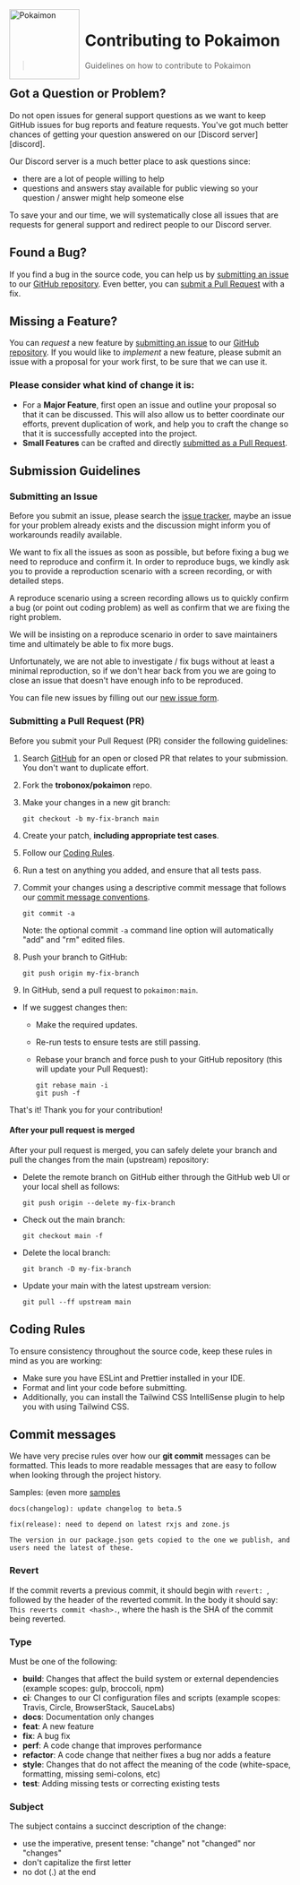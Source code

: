 <img height="125" align="left" style="float: left; margin: 0 10px 0 0;" alt="Pokaimon" src="https://cdn.discordapp.com/attachments/1007204906152767508/1007671728316633249/unknown.png">

# Contributing to Pokaimon
> Guidelines on how to contribute to Pokaimon

## <a name="question"></a> Got a Question or Problem?

Do not open issues for general support questions as we want to keep GitHub issues for bug reports and feature requests. You've got much better chances of getting your question answered on our [Discord server][discord].

Our Discord server is a much better place to ask questions since:

- there are a lot of people willing to help
- questions and answers stay available for public viewing so your question / answer might help someone else

To save your and our time, we will systematically close all issues that are requests for general support and redirect people to our Discord server.

## Found a Bug?
If you find a bug in the source code, you can help us by [submitting an issue](#submit-issue) to our [GitHub repository][github]. Even better, you can [submit a Pull Request](#submit-pr) with a fix.

## <a name="feature"></a> Missing a Feature?
You can *request* a new feature by [submitting an issue](#submit-issue) to our [GitHub repository][github]. If you would like to *implement* a new feature, please submit an issue with a proposal for your work first, to be sure that we can use it.

### Please consider what kind of change it is:
* For a **Major Feature**, first open an issue and outline your proposal so that it can be discussed. This will also allow us to better coordinate our efforts, prevent duplication of work, and help you to craft the change so that it is successfully accepted into the project.
* **Small Features** can be crafted and directly [submitted as a Pull Request](#submit-pr).

## Submission Guidelines

### Submitting an Issue

Before you submit an issue, please search the [issue tracker][issues], maybe an issue for your problem already exists and the discussion might inform you of workarounds readily available.

We want to fix all the issues as soon as possible, but before fixing a bug we need to reproduce and confirm it. In order to reproduce bugs, we kindly ask you to provide a reproduction scenario with a screen recording, or with detailed steps.

A reproduce scenario using a screen recording allows us to quickly confirm a bug (or point out coding problem) as well as confirm that we are fixing the right problem.

We will be insisting on a reproduce scenario in order to save maintainers time and ultimately be able to fix more bugs.

Unfortunately, we are not able to investigate / fix bugs without at least a minimal reproduction, so if we don't hear back from you we are going to close an issue that doesn't have enough info to be reproduced.

You can file new issues by filling out our [new issue form][newissue].


### Submitting a Pull Request (PR)
Before you submit your Pull Request (PR) consider the following guidelines:

1. Search [GitHub][prs] for an open or closed PR that relates to your submission. You don't want to duplicate effort.
1. Fork the **trobonox/pokaimon** repo.
1. Make your changes in a new git branch:

     ```shell
     git checkout -b my-fix-branch main
     ```

1. Create your patch, **including appropriate test cases**.
1. Follow our [Coding Rules](#rules).
1. Run a test on anything you added, and ensure that all tests pass.
1. Commit your changes using a descriptive commit message that follows our [commit message conventions](#commit).

     ```shell
     git commit -a
     ```
    Note: the optional commit `-a` command line option will automatically "add" and "rm" edited files.

1. Push your branch to GitHub:

    ```shell
    git push origin my-fix-branch
    ```

1. In GitHub, send a pull request to `pokaimon:main`.
* If we suggest changes then:
  * Make the required updates.
  * Re-run tests to ensure tests are still passing.
  * Rebase your branch and force push to your GitHub repository (this will update your Pull Request):

    ```shell
    git rebase main -i
    git push -f
    ```

That's it! Thank you for your contribution!

#### After your pull request is merged

After your pull request is merged, you can safely delete your branch and pull the changes
from the main (upstream) repository:

* Delete the remote branch on GitHub either through the GitHub web UI or your local shell as follows:

    ```shell
    git push origin --delete my-fix-branch
    ```

* Check out the main branch:

    ```shell
    git checkout main -f
    ```

* Delete the local branch:

    ```shell
    git branch -D my-fix-branch
    ```

* Update your main with the latest upstream version:

    ```shell
    git pull --ff upstream main
    ```

## <a name="rules"></a> Coding Rules
To ensure consistency throughout the source code, keep these rules in mind as you are working:

* Make sure you have ESLint and Prettier installed in your IDE.
* Format and lint your code before submitting.
* Additionally, you can install the Tailwind CSS IntelliSense plugin to help you with using Tailwind CSS.

## Commit messages
We have very precise rules over how our **git commit** messages can be formatted. This leads to more readable messages that are easy to follow when looking through the project history.

Samples: (even more [samples][commits]

```
docs(changelog): update changelog to beta.5
```
```
fix(release): need to depend on latest rxjs and zone.js

The version in our package.json gets copied to the one we publish, and users need the latest of these.
```

### Revert
If the commit reverts a previous commit, it should begin with `revert: `, followed by the header of the reverted commit. In the body it should say: `This reverts commit <hash>.`, where the hash is the SHA of the commit being reverted.

### Type
Must be one of the following:

* **build**: Changes that affect the build system or external dependencies (example scopes: gulp, broccoli, npm)
* **ci**: Changes to our CI configuration files and scripts (example scopes: Travis, Circle, BrowserStack, SauceLabs)
* **docs**: Documentation only changes
* **feat**: A new feature
* **fix**: A bug fix
* **perf**: A code change that improves performance
* **refactor**: A code change that neither fixes a bug nor adds a feature
* **style**: Changes that do not affect the meaning of the code (white-space, formatting, missing semi-colons, etc)
* **test**: Adding missing tests or correcting existing tests

### Subject
The subject contains a succinct description of the change:

* use the imperative, present tense: "change" not "changed" nor "changes"
* don't capitalize the first letter
* no dot (.) at the end

[github]: https://github.com/trobonox/pokaimon
[issues]: https://github.com/trobonox/pokaimon/issues
[newissue]: https://github.com/trobonox/pokaimon/issues/new
[prs]: https://github.com/trobonox/pokaimon/pulls
[commits]: https://github.com/trobonox/pokaimon/commits/main
